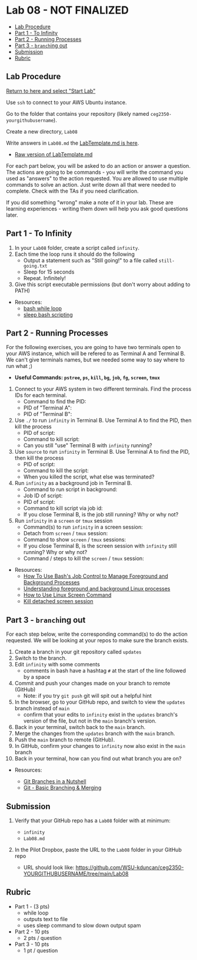 # Lab 08 - NOT FINALIZED

- [Lab Procedure](#Lab-Procedure)
- [Part 1 - To Infinity](#Part-1---To-Infinity)
- [Part 2 - Running Processes](#Part-2---Running-Processes)
- [Part 3 - `branch`ing out](#Part-3---`branch`ing-out)
- [Submission](#Submission)
- [Rubric](#Rubric)

## Lab Procedure

[Return to here and select "Start Lab"](https://awsacademy.instructure.com/courses/13249/modules/items/1136419)

Use `ssh` to connect to your AWS Ubuntu instance.

Go to the folder that contains your repository (likely named `ceg2350-yourgithubusername`).

Create a new directory, `Lab08`

Write answers in `Lab08.md` the [LabTemplate.md is here](LabTemplate.md).

- [Raw version of LabTemplate.md](https://raw.githubusercontent.com/pattonsgirl/Spring2022-CEG2350/main/Labs/Lab08/LabTemplate.md)

For each part below, you will be asked to do an action or answer a question. The actions are going to be commands - you will write the command you used as "answers" to the action requested. You are allowed to use multiple commands to solve an action. Just write down all that were needed to complete. Check with the TAs if you need clarification.

If you did something "wrong" make a note of it in your lab. These are learning experiences - writing them down will help you ask good questions later.

## Part 1 - To Infinity

1. In your `Lab08` folder, create a script called `infinity`.
2. Each time the loop runs it should do the following
   - Output a statement such as "Still going!" to a file called `still-going.txt`
   - Sleep for 15 seconds
   - Repeat. Infinitely!
3. Give this script executable permissions (but don't worry about adding to PATH)

- Resources:
  - [bash while loop](https://linuxize.com/post/bash-while-loop/)
  - [sleep bash scripting](https://www.cyberciti.biz/faq/linux-unix-sleep-bash-scripting/)

## Part 2 - Running Processes

For the following exercises, you are going to have two terminals open to your AWS instance, which will be refered to as Terminal A and Terminal B. We can't give terminals names, but we needed some way to say where to run what ;)

- **Useful Commands: `pstree`, `ps`, `kill`, `bg`, `job`, `fg`, `screen`, `tmux`**

1. Connect to your AWS system in two different terminals. Find the process IDs for each terminal.
   - Command to find the PID:
   - PID of "Terminal A":
   - PID of "Terminal B":
2. Use `./` to run `infinity` in Terminal B. Use Terminal A to find the PID, then kill the process
   - PID of script:
   - Command to kill script:
   - Can you still "use" Terminal B with `infinity` running?
3. Use `source` to run `infinity` in Terminal B. Use Terminal A to find the PID, then kill the process
   - PID of script:
   - Command to kill the script:
   - When you killed the script, what else was terminated?
4. Run `infinity` as a background job in Terminal B.
   - Command to run script in background:
   - Job ID of script:
   - PID of script:
   - Command to kill script via job id:
   - If you close Terminal B, is the job still running? Why or why not?
5. Run `infinity` in a `screen` or `tmux` session
   - Command(s) to run `infinity` in a screen session:
   - Detach from `screen` / `tmux` session:
   - Command to show `screen` / `tmux` sessions:
   - If you close Terminal B, is the screen session with `infinity` still running? Why or why not?
   - Command / steps to kill the `screen` / `tmux` session:

- Resources:
  - [How To Use Bash's Job Control to Manage Foreground and Background Processes](https://www.digitalocean.com/community/tutorials/how-to-use-bash-s-job-control-to-manage-foreground-and-background-processes)
  - [Understanding foreground and background Linux processes](https://linuxconfig.org/understanding-foreground-and-background-linux-processes)
  - [How to Use Linux Screen Command](https://www.howtogeek.com/662422/how-to-use-linuxs-screen-command/)
  - [Kill detached screen session](https://www.baeldung.com/linux/kill-detached-screen-session)

## Part 3 - `branch`ing out

For each step below, write the corresponding command(s) to do the action requested. We will be looking at your repos to make sure the branch exists.

1. Create a branch in your git repository called `updates`
2. Switch to the branch.
3. Edit `infinity` with some comments
   - comments in bash have a hashtag `#` at the start of the line followed by a space
4. Commit and push your changes made on your branch to remote (GitHub)
   - Note: if you try `git push` git will spit out a helpful hint
5. In the browser, go to your GitHub repo, and switch to view the `updates` branch instead of `main`
   - confirm that your edits to `infinity` exist in the `updates` branch's version of the file, but not in the `main` branch's version.
6. Back in your terminal, switch back to the `main` branch.
7. Merge the changes from the `updates` branch with the `main` branch.
8. Push the `main` branch to remote (GitHub).
9. In GitHub, confirm your changes to `infinity` now also exist in the `main` branch
10. Back in your terminal, how can you find out what branch you are on?

- Resources:

  - [Git Branches in a Nutshell](https://git-scm.com/book/en/v2/Git-Branching-Branches-in-a-Nutshell)
  - [Git - Basic Branching & Merging](https://git-scm.com/book/en/v2/Git-Branching-Basic-Branching-and-Merging)

## Submission

1. Verify that your GitHub repo has a `Lab08` folder with at minimum:

   - `infinity`
   - `Lab08.md`

2. In the Pilot Dropbox, paste the URL to the `Lab08` folder in your GitHub repo
   - URL should look like: https://github.com/WSU-kduncan/ceg2350-YOURGITHUBUSERNAME/tree/main/Lab08

## Rubric

- Part 1 - (3 pts)
  - while loop
  - outputs text to file
  - uses sleep command to slow down output spam
- Part 2 - 10 pts
  - 2 pts / question
- Part 3 - 10 pts
  - 1 pt / question
